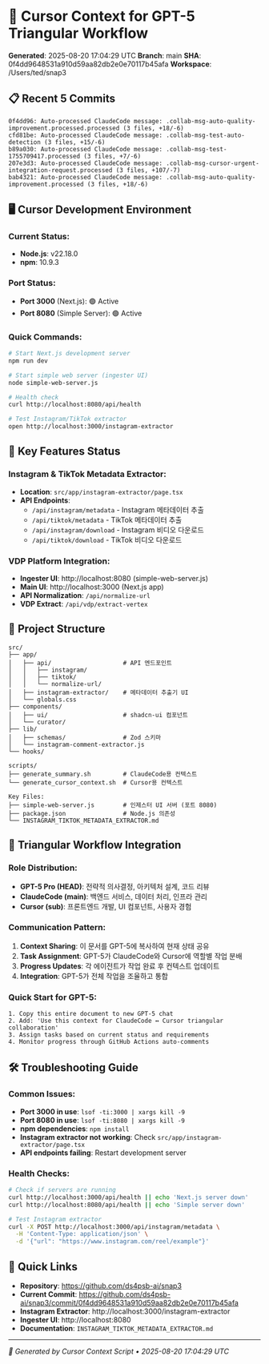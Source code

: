 # 🎯 Cursor Context for GPT-5 Triangular Workflow

**Generated**: 2025-08-20 17:04:29 UTC
**Branch**: main
**SHA**: 0f4dd9648531a910d59aa82db2e0e70117b45afa
**Workspace**: /Users/ted/snap3

## 📋 Recent 5 Commits
```
0f4dd96: Auto-processed ClaudeCode message: .collab-msg-auto-quality-improvement.processed.processed (3 files, +18/-6)
cfd81be: Auto-processed ClaudeCode message: .collab-msg-test-auto-detection (3 files, +15/-6)
b89a030: Auto-processed ClaudeCode message: .collab-msg-test-1755709417.processed (3 files, +7/-6)
207e3d3: Auto-processed ClaudeCode message: .collab-msg-cursor-urgent-integration-request.processed (3 files, +107/-7)
bab4321: Auto-processed ClaudeCode message: .collab-msg-auto-quality-improvement.processed (3 files, +18/-6)
```

## 🖥️ Cursor Development Environment

### Current Status:
- **Node.js**: v22.18.0
- **npm**: 10.9.3

### Port Status:
- **Port 3000** (Next.js): 🟢 Active
- **Port 8080** (Simple Server): 🟢 Active

### Quick Commands:
```bash
# Start Next.js development server
npm run dev

# Start simple web server (ingester UI)
node simple-web-server.js

# Health check
curl http://localhost:8080/api/health

# Test Instagram/TikTok extractor
open http://localhost:3000/instagram-extractor
```

## 🚀 Key Features Status

### Instagram & TikTok Metadata Extractor:
- **Location**: `src/app/instagram-extractor/page.tsx`
- **API Endpoints**:
  - `/api/instagram/metadata` - Instagram 메타데이터 추출
  - `/api/tiktok/metadata` - TikTok 메타데이터 추출
  - `/api/instagram/download` - Instagram 비디오 다운로드
  - `/api/tiktok/download` - TikTok 비디오 다운로드

### VDP Platform Integration:
- **Ingester UI**: http://localhost:8080 (simple-web-server.js)
- **Main UI**: http://localhost:3000 (Next.js app)
- **API Normalization**: `/api/normalize-url`
- **VDP Extract**: `/api/vdp/extract-vertex`

## 📁 Project Structure
```
src/
├── app/
│   ├── api/                    # API 엔드포인트
│   │   ├── instagram/
│   │   ├── tiktok/
│   │   └── normalize-url/
│   ├── instagram-extractor/    # 메타데이터 추출기 UI
│   └── globals.css
├── components/
│   ├── ui/                     # shadcn-ui 컴포넌트
│   └── curator/
├── lib/
│   ├── schemas/                # Zod 스키마
│   └── instagram-comment-extractor.js
└── hooks/

scripts/
├── generate_summary.sh         # ClaudeCode용 컨텍스트
└── generate_cursor_context.sh  # Cursor용 컨텍스트

Key Files:
├── simple-web-server.js        # 인제스터 UI 서버 (포트 8080)
├── package.json                # Node.js 의존성
└── INSTAGRAM_TIKTOK_METADATA_EXTRACTOR.md
```

## 🔄 Triangular Workflow Integration

### Role Distribution:
- **GPT-5 Pro (HEAD)**: 전략적 의사결정, 아키텍처 설계, 코드 리뷰
- **ClaudeCode (main)**: 백엔드 서비스, 데이터 처리, 인프라 관리
- **Cursor (sub)**: 프론트엔드 개발, UI 컴포넌트, 사용자 경험

### Communication Pattern:
1. **Context Sharing**: 이 문서를 GPT-5에 복사하여 현재 상태 공유
2. **Task Assignment**: GPT-5가 ClaudeCode와 Cursor에 역할별 작업 분배
3. **Progress Updates**: 각 에이전트가 작업 완료 후 컨텍스트 업데이트
4. **Integration**: GPT-5가 전체 작업을 조율하고 통합

### Quick Start for GPT-5:
```
1. Copy this entire document to new GPT-5 chat
2. Add: 'Use this context for ClaudeCode ↔ Cursor triangular collaboration'
3. Assign tasks based on current status and requirements
4. Monitor progress through GitHub Actions auto-comments
```

## 🛠️ Troubleshooting Guide

### Common Issues:
- **Port 3000 in use**: `lsof -ti:3000 | xargs kill -9`
- **Port 8080 in use**: `lsof -ti:8080 | xargs kill -9`
- **npm dependencies**: `npm install`
- **Instagram extractor not working**: Check `src/app/instagram-extractor/page.tsx`
- **API endpoints failing**: Restart development server

### Health Checks:
```bash
# Check if servers are running
curl http://localhost:3000/api/health || echo 'Next.js server down'
curl http://localhost:8080/api/health || echo 'Simple server down'

# Test Instagram extractor
curl -X POST http://localhost:3000/api/instagram/metadata \
  -H 'Content-Type: application/json' \
  -d '{"url": "https://www.instagram.com/reel/example"}'
```

## 🔗 Quick Links
- **Repository**: https://github.com/ds4psb-ai/snap3
- **Current Commit**: https://github.com/ds4psb-ai/snap3/commit/0f4dd9648531a910d59aa82db2e0e70117b45afa
- **Instagram Extractor**: http://localhost:3000/instagram-extractor
- **Ingester UI**: http://localhost:8080
- **Documentation**: `INSTAGRAM_TIKTOK_METADATA_EXTRACTOR.md`

---
*🤖 Generated by Cursor Context Script • 2025-08-20 17:04:29 UTC*
